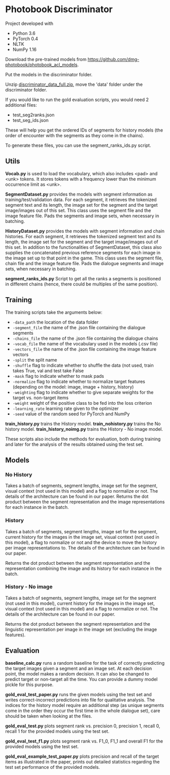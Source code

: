 # Photobook Discriminator

Project developed with

* Python 3.6
* PyTorch 0.4
* NLTK
* NumPy 1.16

Download the pre-trained models from https://github.com/dmg-photobook/photobook_acl_models.

Put the models in the discriminator folder.

Unzip [discriminator_data_full.zip](https://github.com/dmg-photobook/photobook_dataset/blob/master/discriminator_data_full.zip), move the 'data' folder under the discriminator folder.

If you would like to run the gold evaluation scripts, you would need 2 additional files:
* test_seg2ranks.json
* test_seg_ids.json

These will help you get the ordered IDs of segments for history models (the order of encounter with the segments as they come in the chains).

To generate these files, you can use the segment_ranks_ids.py script.

## Utils

**Vocab.py** is used to load the vocabulary, which also includes \<pad\> and \<unk\> tokens. It stores tokens with a frequency lower than the minimum occurrence limit as \<unk\>.
  
**SegmentDataset.py** provides the models with segment information as training/test/validation data.
For each segment, it retrieves the tokenized segment text and its length, the image set for the segment and the target image/images out of this set. This class uses the segment file and the image feature file. Pads the segments and image sets, when necessary in batching.

**HistoryDataset.py** provides the models with segment information and chain histories.
For each segment, it retrieves the tokenized segment text and its length, the image set for the segment and the target image/images out of this set. In addition to the functionalities of SegmentDataset, this class also supplies the concatenated previous reference segments for each image in the image set up to that point in the game. This class uses the segment file, chain file and the image feature file. Pads the dialogue segments and image sets, when necessary in batching.

**segment_ranks_ids.py**
Script to get all the ranks a segments is positioned in different chains (hence, there could be multiples of the same position).

## Training

The training scripts take the arguments below:

* `-data_path` the location of the data folder
* `-segment_file` the name of the .json file containing the dialogue segments
* `-chains_file` the name of the .json file containing the dialogue chains
* `-vocab_file` the name of the vocabulary used in the models (.csv file)
* `-vectors_file` the name of the .json file containing the image feature vectors
* `-split` the split name
* `-shuffle` flag to indicate whether to shuffle the data (not used, train takes True, val and test take False
* `-mask` flag to indicate whether to mask pads
* `-normalize` flag to indicate whether to normalize target features (depending on the model: image, image + history, history)
* `-weighting` flag to indicate whether to give separate weights for the target vs. non-target items
* `-weight` weight of the positive class to be fed into the loss criterion
* `-learning_rate` learning rate given to the optimizer
* `-seed` value of the random seed for PyTorch and NumPy 

**train_history.py** trains the History model.
**train_nohistory.py** trains the No history model.
**train_history_noimg.py** trains the History - No image model.

These scripts also include the methods for evaluation, both during training and later for the analysis of the results obtained using the test set.


## Models

### No History
Takes a batch of segments, segment lengths, image set for the segment, visual context (not used in this model) and a flag to normalize or not. The details of the architecture can be found in our paper.
Returns the dot product between the segment representation and the image representations for each instance in the batch.
               
### History
Takes a batch of segments, segment lengths, image set for the segment, current history for the images in the image set, visual context (not used in this model), a flag to normalize or not and the device to move the history per image representations to. The details of the architecture can be found in our paper.

Returns the dot product between the segment representation and the representation combining the image and its history for each instance in the batch.
        
### History - No image
Takes a batch of segments, segment lengths, image set for the segment (not used in this model), current history for the images in the image set, visual context (not used in this model) and a flag to normalize or not. The details of the architecture can be found in our paper.

Returns the dot product between the segment representation and the linguistic representation per image in the image set (excluding the image features).

## Evaluation

**baseline_calc.py** runs a random baseline for the task of correctly predicting the target images given a segment and an image set. At each decision point, the model makes a random decision. It can also be changed to predict target or non-target all the time. You can provide a dummy model pickle for this purpose.

**gold_eval_test_paper.py** runs the given models using the test set and writes correct-incorrect predictions into file for qualitative analysis. The indices for the history model require an additional step (as unique segments come in the order they occur the first time in the whole dialogue set), care should be taken when looking at the files.

**gold_eval_test.py** plots segment rank vs. precision 0, precision 1, recall 0, recall 1 for the provided models using the test set.

**gold_eval_test_f1.py** plots segment rank vs. F1_0, F1_1 and overall F1 for the provided models using the test set.

**gold_eval_example_test_paper.py** plots precision and recall of the target items as illustrated in the paper, prints out detailed statistics regarding the test set performance of the provided models.


